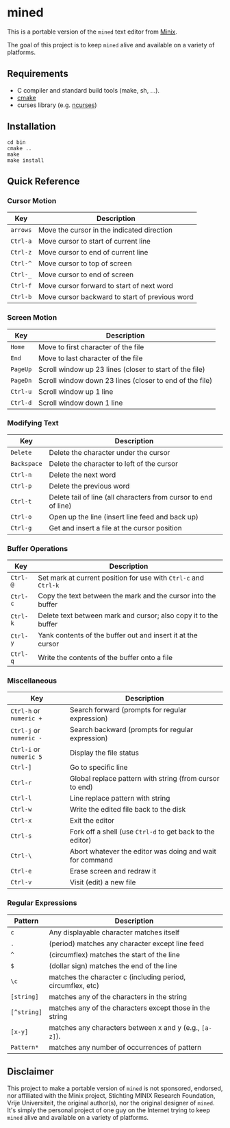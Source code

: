 # mined

This is a portable version of the `mined` text editor from [Minix](http://minix3.org/).

The goal of this project is to keep `mined` alive and available on a variety of platforms.

## Requirements

* C compiler and standard build tools (make, sh, ...).
* [cmake](https://cmake.org/)
* curses library (e.g. [ncurses](https://invisible-island.net/ncurses/))

## Installation

```
cd bin
cmake ..
make
make install
```

## Quick Reference

### Cursor Motion

| Key      | Description                                    |
| -------- | ---------------------------------------------- |
| `arrows` | Move the cursor in the indicated direction     |
| `Ctrl-a` | Move cursor to start of current line           |
| `Ctrl-z` | Move cursor to end of current line             |
| `Ctrl-^` | Move cursor to top of screen                   |
| `Ctrl-_` | Move cursor to end of screen                   |
| `Ctrl-f` | Move cursor forward to start of next word      |
| `Ctrl-b` | Move cursor backward to start of previous word |

### Screen Motion

| Key      | Description                                             |
| -------- | ------------------------------------------------------- |
| `Home`   | Move to first character of the file                     |
| `End`    | Move to last character of the file                      |
| `PageUp` | Scroll window up 23 lines (closer to start of the file) |
| `PageDn` | Scroll window down 23 lines (closer to end of the file) |
| `Ctrl-u` | Scroll window up 1 line                                 |
| `Ctrl-d` |  Scroll window down 1 line                              |

### Modifying Text

| Key         | Description                                                     |
| ----------- | --------------------------------------------------------------- |
| `Delete`    | Delete the character under the cursor                           |
| `Backspace` | Delete the character to left of the cursor                      |
| `Ctrl-n`    | Delete the next word                                            |
| `Ctrl-p`    | Delete the previous word                                        |
| `Ctrl-t`    | Delete tail of line (all characters from cursor to end of line) |
| `Ctrl-o`    | Open up the line (insert line feed and back up)                 |
| `Ctrl-g`    | Get and insert a file at the cursor position                    |

### Buffer Operations

| Key      | Description                                                     |
| -------- | ----------------------------------------------------------------|
| `Ctrl-@` | Set mark at current position for use with `Ctrl-c` and `Ctrl-k` |
| `Ctrl-c` | Copy the text between the mark and the cursor into the buffer   |
| `Ctrl-k` | Delete text between mark and cursor; also copy it to the buffer |
| `Ctrl-y` | Yank contents of the buffer out and insert it at the cursor     |
| `Ctrl-q` | Write the contents of the buffer onto a file                    |

### Miscellaneous

| Key                     | Description                                               |
| ----------------------- | --------------------------------------------------------- |
| `Ctrl-h` or `numeric +` | Search forward (prompts for regular expression)           |
| `Ctrl-j` or `numeric -` | Search backward (prompts for regular expression)          |
| `Ctrl-i` or `numeric 5` | Display the file status                                   |
| `Ctrl-]`                | Go to specific line                                       |
| `Ctrl-r`                | Global replace pattern with string (from cursor to end)   |
| `Ctrl-l`                | Line replace pattern with string                          |
| `Ctrl-w`                | Write the edited file back to the disk                    |
| `Ctrl-x`                | Exit the editor                                           |
| `Ctrl-s`                | Fork off a shell (use `Ctrl-d` to get back to the editor) |
| `Ctrl-\`                | Abort whatever the editor was doing and wait for command  |
| `Ctrl-e`                | Erase screen and redraw it                                |
| `Ctrl-v`                | Visit (edit) a new file                                   |

### Regular Expressions

| Pattern    | Description                                                 |
| ---------- | ----------------------------------------------------------- |
| `c`        | Any displayable character matches itself                    |
| `.`        | (period) matches any character except line feed             |
| `^`        | (circumflex) matches the start of the line                  |
| `$`        | (dollar sign) matches the end of the line                   |
| `\c`       | matches the character c (including period, circumflex, etc) |
| `[string]` | matches any of the characters in the string                 |
| `[^string]`| matches any of the characters except those in the string    |
| `[x-y]`    | matches any characters between x and y (e.g., `[a-z]`).     |
| `Pattern*` | matches any number of occurrences of pattern                |

## Disclaimer

This project to make a portable version of `mined` is not sponsored, endorsed, nor affiliated with the Minix project, Stichting MINIX Research Foundation, Vrije Universiteit, the original author(s), nor the original designer of `mined`. It's simply the personal project of one guy on the Internet trying to keep `mined` alive and available on a variety of platforms.


